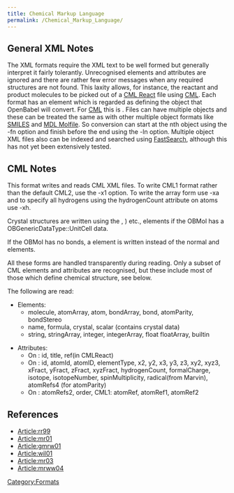 ```yaml
---
title: Chemical Markup Language
permalink: /Chemical_Markup_Language/
---
```


General XML Notes
-----------------

The XML formats require the XML text to be well formed but generally interpret it fairly tolerantly. Unrecognised elements and attributes are ignored and there are rather few error messages when any required structures are not found. This laxity allows, for instance, the reactant and product molecules to be picked out of a [CML React](/CML_React "wikilink") file using [CML](/CML "wikilink"). Each format has an element which is regarded as defining the object that OpenBabel will convert. For [CML](/CML "wikilink") this is <molecule>. Files can have multiple objects and these can be treated the same as with other multiple object formats like [SMILES](/SMILES "wikilink") and [MDL Molfile](/MDL_Molfile "wikilink"). So conversion can start at the nth object using the -fn option and finish before the end using the -ln option. Multiple object XML files also can be indexed and searched using [FastSearch](/FastSearch "wikilink"), although this has not yet been extensively tested.

CML Notes
---------

This format writes and reads CML XML files. To write CML1 format rather than the default CML2, use the -x1 option. To write the array form use -xa and to specify all hydrogens using the hydrogenCount attribute on atoms use -xh.

Crystal structures are written using the <crystal>, <xfract>) etc., elements if the OBMol has a OBGenericDataType::UnitCell data.

If the OBMol has no bonds, a <formula> element is written instead of the normal <atomArray> and <atom> elements.

All these forms are handled transparently during reading. Only a subset of CML elements and attributes are recognised, but these include most of those which define chemical structure, see below.

The following are read:

-   Elements:
    -   molecule, atomArray, atom, bondArray, bond, atomParity, bondStereo
    -   name, formula, crystal, scalar (contains crystal data)
    -   string, stringArray, integer, integerArray, float floatArray, builtin

<!-- -->

-   Attributes:
    -   On <molecule>: id, title, ref(in CMLReact)
    -   On <atom>: id, atomId, atomID, elementType, x2, y2, x3, y3, z3, xy2, xyz3, xFract, yFract, zFract, xyzFract, hydrogenCount, formalCharge, isotope, isotopeNumber, spinMultiplicity, radical(from Marvin), atomRefs4 (for atomParity)
    -   On <bond>: atomRefs2, order, CML1: atomRef, atomRef1, atomRef2

References
----------

-   [Article:rr99](/Article:rr99 "wikilink")
-   [Article:mr01](/Article:mr01 "wikilink")
-   [Article:gmrw01](/Article:gmrw01 "wikilink")
-   [Article:wil01](/Article:wil01 "wikilink")
-   [Article:mr03](/Article:mr03 "wikilink")
-   [Article:mrww04](/Article:mrww04 "wikilink")

[Category:Formats](/Category:Formats "wikilink")